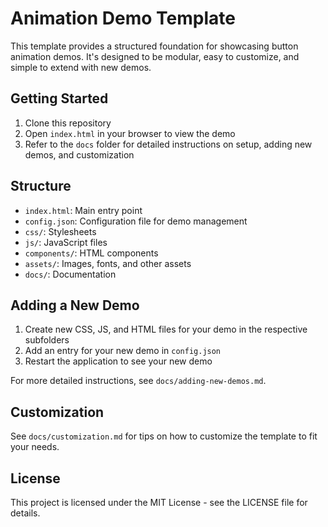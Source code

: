 # Animation Demo Template

This template provides a structured foundation for showcasing button animation demos. It's designed to be modular, easy to customize, and simple to extend with new demos.

## Getting Started

1. Clone this repository
2. Open `index.html` in your browser to view the demo
3. Refer to the `docs` folder for detailed instructions on setup, adding new demos, and customization

## Structure

- `index.html`: Main entry point
- `config.json`: Configuration file for demo management
- `css/`: Stylesheets
- `js/`: JavaScript files
- `components/`: HTML components
- `assets/`: Images, fonts, and other assets
- `docs/`: Documentation

## Adding a New Demo

1. Create new CSS, JS, and HTML files for your demo in the respective subfolders
2. Add an entry for your new demo in `config.json`
3. Restart the application to see your new demo

For more detailed instructions, see `docs/adding-new-demos.md`.

## Customization

See `docs/customization.md` for tips on how to customize the template to fit your needs.

## License

This project is licensed under the MIT License - see the LICENSE file for details.
